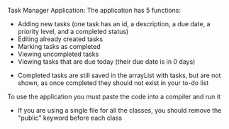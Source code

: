 Task Manager Application: 
  The application has 5 functions: 
  - Adding new tasks (one task has an id, a description, a due date, a priority level, and a completed status)
  - Editing already created tasks
  - Marking tasks as completed
  - Viewing uncompleted tasks
  - Viewing tasks that are due today (their due date is in 0 days)
  * Completed tasks are still saved in the arrayList with tasks, but are not shown, as once completed they should not exist in your to-do list

To use the application you must paste the code into a compiler and run it
 * If you are using a single file for all the classes, you should remove the "public" keyword before each class
